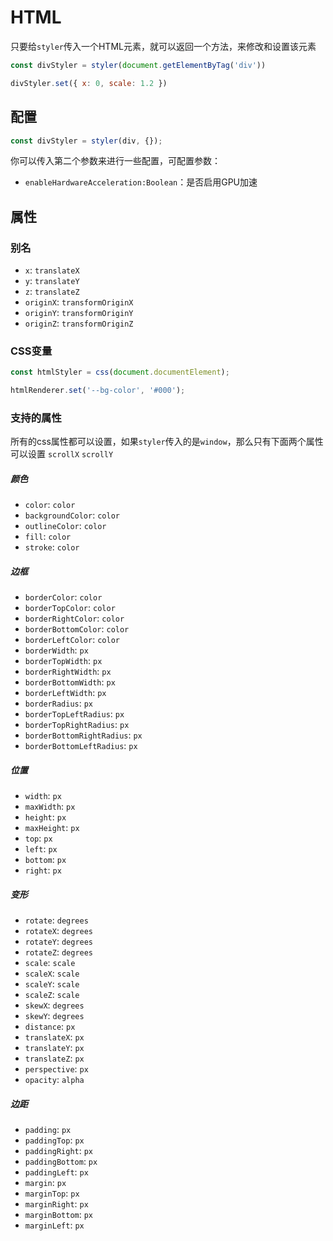 # HTML

只要给`styler`传入一个HTML元素，就可以返回一个方法，来修改和设置该元素

```js
const divStyler = styler(document.getElementByTag('div'))

divStyler.set({ x: 0, scale: 1.2 })
```

## 配置

```js
const divStyler = styler(div, {});
```

你可以传入第二个参数来进行一些配置，可配置参数：

- `enableHardwareAcceleration:Boolean`：是否启用GPU加速

## 属性

### 别名

- `x`: `translateX`
- `y`: `translateY`
- `z`: `translateZ`
- `originX`: `transformOriginX`
- `originY`: `transformOriginY`
- `originZ`: `transformOriginZ`

### CSS变量

```js
const htmlStyler = css(document.documentElement);

htmlRenderer.set('--bg-color', '#000');
```

### 支持的属性

所有的css属性都可以设置，如果`styler`传入的是`window`，那么只有下面两个属性可以设置
`scrollX` `scrollY`

##### 颜色

- `color`: `color`
- `backgroundColor`: `color`
- `outlineColor`: `color`
- `fill`: `color`
- `stroke`: `color`

##### 边框

- `borderColor`: `color`
- `borderTopColor`: `color`
- `borderRightColor`: `color`
- `borderBottomColor`: `color`
- `borderLeftColor`: `color`
- `borderWidth`: `px`
- `borderTopWidth`: `px`
- `borderRightWidth`: `px`
- `borderBottomWidth`: `px`
- `borderLeftWidth`: `px`
- `borderRadius`: `px`
- `borderTopLeftRadius`: `px`
- `borderTopRightRadius`: `px`
- `borderBottomRightRadius`: `px`
- `borderBottomLeftRadius`: `px`

##### 位置

- `width`: `px`
- `maxWidth`: `px`
- `height`: `px`
- `maxHeight`: `px`
- `top`: `px`
- `left`: `px`
- `bottom`: `px`
- `right`: `px`


##### 变形

- `rotate`: `degrees`
- `rotateX`: `degrees`
- `rotateY`: `degrees`
- `rotateZ`: `degrees`
- `scale`: `scale`
- `scaleX`: `scale`
- `scaleY`: `scale`
- `scaleZ`: `scale`
- `skewX`: `degrees`
- `skewY`: `degrees`
- `distance`: `px`
- `translateX`: `px`
- `translateY`: `px`
- `translateZ`: `px`
- `perspective`: `px`
- `opacity`: `alpha`

##### 边距

- `padding`: `px`
- `paddingTop`: `px`
- `paddingRight`: `px`
- `paddingBottom`: `px`
- `paddingLeft`: `px`
- `margin`: `px`
- `marginTop`: `px`
- `marginRight`: `px`
- `marginBottom`: `px`
- `marginLeft`: `px`